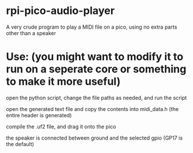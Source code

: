 # rpi-pico-audio-player
 A very crude program to play a MIDI file on a pico, using no extra parts other than a speaker

# Use: (you might want to modify it to run on a seperate core or something to make it more useful)
open the python script, change the file paths as needed, and run the script

open the generated text file and copy the contents into midi_data.h (the entire header is generated)

compile the .uf2 file, and drag it onto the pico

the speaker is connected between ground and the selected gpio (GP17 is the default)